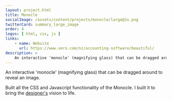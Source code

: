 ```yaml
---
layout: project.html
title: Monocle
socialImage: /assets/content/projects/monocle/large@2x.png
twitterCard: summary_large_image
order: 4
logos: [ html, css, js ]
links:
    - name: Website
      url: https://www.xero.com/nz/accounting-software/beautiful/
description: >
    An interactive 'monocle' (magnifying glass) that can be dragged around to reveal an image.
---
```


An interactive 'monocle' (magnifying glass) that can be dragged around to reveal an image.

Built all the CSS and Javascript functionality of the Monocle. I built it to bring the [designer's][arlen] vision to life.


[arlen]: http://billykick.com/
